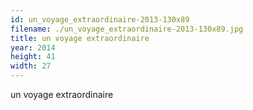 ```yaml
---
id: un_voyage_extraordinaire-2013-130x89
filename: ./un_voyage_extraordinaire-2013-130x89.jpg
title: un voyage extraordinaire
year: 2014
height: 41
width: 27
---
```


un voyage extraordinaire
